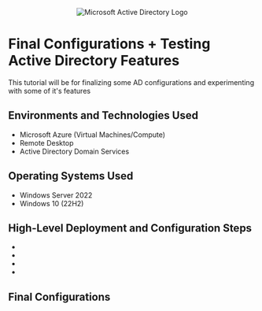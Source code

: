<p align="center">
<img src="https://i.imgur.com/pU5A58S.png" alt="Microsoft Active Directory Logo"/>
</p>

<h1>Final Configurations + Testing Active Directory Features</h1>
This tutorial will be for finalizing some AD configurations and experimenting with some of it's features<br />


<h2>Environments and Technologies Used</h2>

- Microsoft Azure (Virtual Machines/Compute)
- Remote Desktop
- Active Directory Domain Services


<h2>Operating Systems Used </h2>

- Windows Server 2022
- Windows 10 (22H2)

<h2>High-Level Deployment and Configuration Steps</h2>

- 
- 
- 
- 


<h2>Final Configurations</h2>



<p>

</p>
<br />




